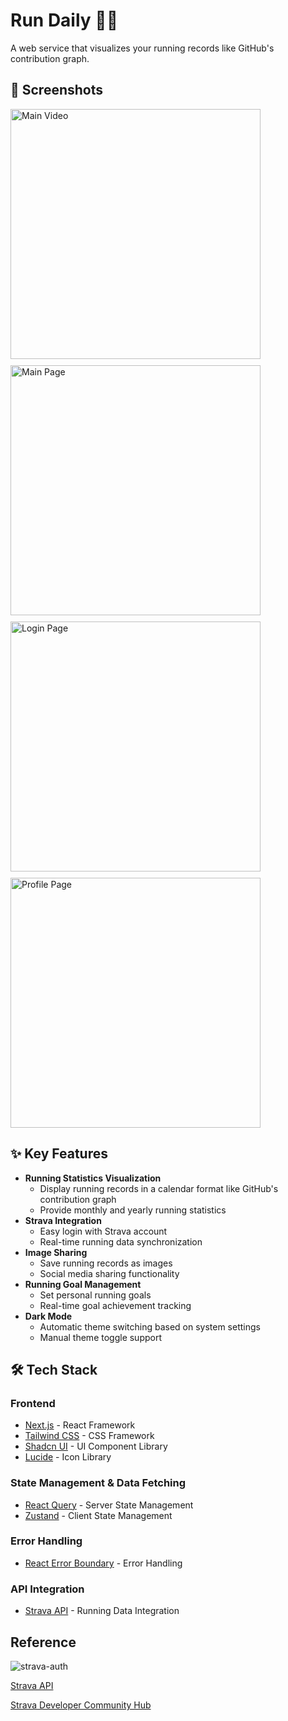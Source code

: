 # Run Daily 🏃‍♂️

A web service that visualizes your running records like GitHub's contribution graph.

## 📱 Screenshots

<div style="display: flex; gap: 10px; flex-wrap: wrap;">
  <img src="https://github.com/user-attachments/assets/d90b274f-facf-4e3a-8cce-22debd482d4c" width="400" alt="Main Video" />
  <img src="https://github.com/user-attachments/assets/4a2aa8f7-e5a7-4ac8-9039-005e9d98d899" width="400" alt="Main Page" />
</div>

<div style="display: flex; gap: 10px; flex-wrap: wrap; margin-top: 10px;">
  <img src="https://github.com/user-attachments/assets/2b89e48f-60f7-4d3d-9e4c-ddaaa370af49" width="400" alt="Login Page" />
  <img src="https://github.com/user-attachments/assets/c4076baa-10ce-47b6-987c-07ef73f4c8c4" width="400" alt="Profile Page" />
</div>

## ✨ Key Features

- **Running Statistics Visualization**
  - Display running records in a calendar format like GitHub's contribution graph
  - Provide monthly and yearly running statistics
- **Strava Integration**
  - Easy login with Strava account
  - Real-time running data synchronization
- **Image Sharing**
  - Save running records as images
  - Social media sharing functionality
- **Running Goal Management**
  - Set personal running goals
  - Real-time goal achievement tracking
- **Dark Mode**
  - Automatic theme switching based on system settings
  - Manual theme toggle support

## 🛠️ Tech Stack

### Frontend

- [Next.js](https://nextjs.org/) - React Framework
- [Tailwind CSS](https://tailwindcss.com/) - CSS Framework
- [Shadcn UI](https://ui.shadcn.com/) - UI Component Library
- [Lucide](https://lucide.dev/) - Icon Library

### State Management & Data Fetching

- [React Query](https://tanstack.com/query/latest) - Server State Management
- [Zustand](https://zustand-demo.pmnd.rs/) - Client State Management

### Error Handling

- [React Error Boundary](https://react.dev/reference/react/Component#catching-rendering-errors-with-an-error-boundary) - Error Handling

### API Integration

- [Strava API](https://developers.strava.com/) - Running Data Integration

## Reference

![strava-auth](https://github.com/user-attachments/assets/be7b4f83-4e37-4d82-9862-535a0fd9f41c)

[Strava API](https://developers.strava.com/docs/reference/#api-Activities-getActivityById)

[Strava Developer Community Hub](https://communityhub.strava.com/)
